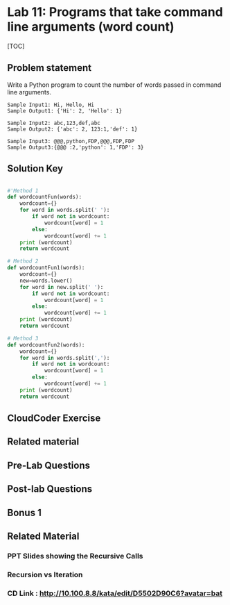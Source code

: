 # Lab 11: Programs that take command line arguments (word count)

[TOC]

## Problem statement

Write a Python program to count the number of words passed in command line arguments.

    Sample Input1: Hi, Hello, Hi
    Sample Output1: {'Hi': 2, 'Hello': 1}

    Sample Input2: abc,123,def,abc
    Sample Output2: {'abc': 2, 123:1,'def': 1}

    Sample Input3: @@@,python,FDP,@@@,FDP,FDP
    Sample Output3:{@@@ :2,'python': 1,'FDP': 3}

## Solution Key

```python

#'Method 1
def wordcountFun(words):
    wordcount={}
    for word in words.split(' '):
        if word not in wordcount:
            wordcount[word] = 1
        else:
            wordcount[word] += 1
    print (wordcount)
    return wordcount

# Method 2
def wordcountFun1(words):
    wordcount={}
    new=words.lower()
    for word in new.split(' '):
        if word not in wordcount:
            wordcount[word] = 1
        else:
            wordcount[word] += 1
    print (wordcount)
    return wordcount

# Method 3
def wordcountFun2(words):
    wordcount={}
    for word in words.split(','):
        if word not in wordcount:
            wordcount[word] = 1
        else:
            wordcount[word] += 1
    print (wordcount)
    return wordcount

```

## CloudCoder Exercise

## Related material

## Pre-Lab Questions

## Post-lab Questions

## Bonus 1

## Related Material

### PPT Slides showing the Recursive Calls

### Recursion vs Iteration

### CD Link : http://10.100.8.8/kata/edit/D5502D90C6?avatar=bat
